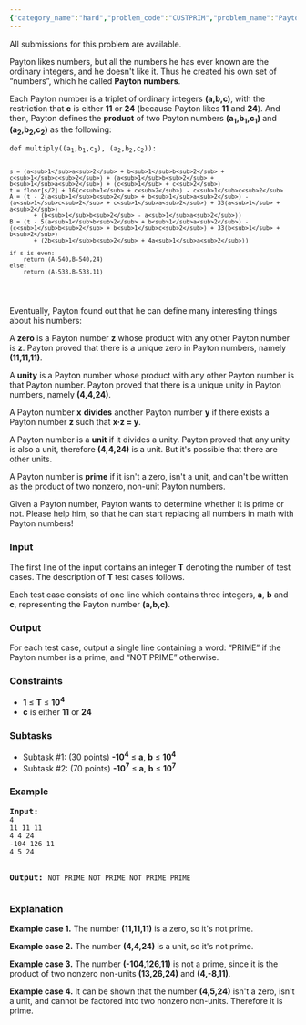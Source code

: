 ```yaml
---
{"category_name":"hard","problem_code":"CUSTPRIM","problem_name":"Payton numbers","languages_supported":{"0":"ADA","1":"ASM","2":"BASH","3":"BF","4":"C","5":"C99 strict","6":"CAML","7":"CLOJ","8":"CLPS","9":"CPP 4.3.2","10":"CPP 4.9.2","11":"CPP14","12":"CS2","13":"D","14":"ERL","15":"FORT","16":"FS","17":"GO","18":"HASK","19":"ICK","20":"ICON","21":"JAVA","22":"JS","23":"LISP clisp","24":"LISP sbcl","25":"LUA","26":"NEM","27":"NICE","28":"NODEJS","29":"PAS fpc","30":"PAS gpc","31":"PERL","32":"PERL6","33":"PHP","34":"PIKE","35":"PRLG","36":"PYTH","37":"PYTH 3.4","38":"RUBY","39":"SCALA","40":"SCM guile","41":"SCM qobi","42":"ST","43":"TCL","44":"TEXT","45":"WSPC"},"max_timelimit":5,"source_sizelimit":50000,"problem_author":"kevinsogo","problem_tester":"pushkarmishra","date_added":"5-12-2014","tags":{"0":"advanced","1":"feb15","2":"hard","3":"kevinsogo"},"editorial_url":"http://discuss.codechef.com/problems/CUSTPRIM","time":{"view_start_date":1424079000,"submit_start_date":1424079000,"visible_start_date":1424079000,"end_date":1735669800},"layout":"problem"}
---
```

<span class="solution-visible-txt">All submissions for this problem are available.</span><p>Payton likes numbers, but all the numbers he has ever known are the ordinary integers, and he doesn't like it. Thus he created his own set of “numbers”, which he called <b>Payton numbers</b>.</p>
<p>Each Payton number is a triplet of ordinary integers <b>(a,b,c)</b>, with the restriction that <b>c</b> is either <b>11</b> or <b>24</b> (because Payton likes <b>11</b> and <b>24</b>). And then, Payton defines the <b>product</b> of two Payton numbers <b>(a<sub>1</sub>,b<sub>1</sub>,c<sub>1</sub>)</b> and <b>(a<sub>2</sub>,b<sub>2</sub>,c<sub>2</sub>)</b> as the following: </p>
<p><pre><code>def multiply((a<sub>1</sub>,b<sub>1</sub>,c<sub>1</sub>), (a<sub>2</sub>,b<sub>2</sub>,c<sub>2</sub>)):

    s = (a<sub>1</sub>a<sub>2</sub> + b<sub>1</sub>b<sub>2</sub> + c<sub>1</sub>c<sub>2</sub>) + (a<sub>1</sub>b<sub>2</sub> + b<sub>1</sub>a<sub>2</sub>) + (c<sub>1</sub> + c<sub>2</sub>)
    t = floor[s/2] + 16(c<sub>1</sub> + c<sub>2</sub>) - c<sub>1</sub>c<sub>2</sub>
    A = (t - 2(a<sub>1</sub>b<sub>2</sub> + b<sub>1</sub>a<sub>2</sub>) - (a<sub>1</sub>c<sub>2</sub> + c<sub>1</sub>a<sub>2</sub>) + 33(a<sub>1</sub> + a<sub>2</sub>)
           + (b<sub>1</sub>b<sub>2</sub> - a<sub>1</sub>a<sub>2</sub>))
    B = (t - 5(a<sub>1</sub>b<sub>2</sub> + b<sub>1</sub>a<sub>2</sub>) - (c<sub>1</sub>b<sub>2</sub> + b<sub>1</sub>c<sub>2</sub>) + 33(b<sub>1</sub> + b<sub>2</sub>)
           + (2b<sub>1</sub>b<sub>2</sub> + 4a<sub>1</sub>a<sub>2</sub>))

    if s is even:
        return (A-540,B-540,24)
    else:
        return (A-533,B-533,11)
</code></pre></p>
<p>Eventually, Payton found out that he can define many interesting things about his numbers:</p>
<p>A <b>zero</b> is a Payton number <b>z</b> whose product with any other Payton number is <b>z</b>. Payton proved that there is a unique zero in Payton numbers, namely <b>(11,11,11)</b>.</p>
<p>A <b>unity</b> is a Payton number whose product with any other Payton number is that Payton number. Payton proved that there is a unique unity in Payton numbers, namely <b>(4,4,24)</b>.</p>
<p>A Payton number <b>x</b> <b>divides</b> another Payton number <b>y</b> if there exists a Payton number <b>z</b> such that <b>x·z = y</b>.</p>
<p>A Payton number is a <b>unit</b> if it divides a unity. Payton proved that any unity is also a unit, therefore <b>(4,4,24)</b> is a unit. But it's possible that there are other units.</p>
<p>A Payton number is <b>prime</b> if it isn't a zero, isn't a unit, and can't be written as the product of two nonzero, non-unit Payton numbers.</p>
<p>Given a Payton number, Payton wants to determine whether it is prime or not. Please help him, so that he can start replacing all numbers in math with Payton numbers!</p>
<h3>Input</h3>
<p>The first line of the input contains an integer <b>T</b> denoting the number of test cases. The description of <b>T</b> test cases follows.</p>
<p>Each test case consists of one line which contains three integers, <b>a</b>, <b>b</b> and <b>c</b>, representing the Payton number <b>(a,b,c)</b>.</p>
<h3>Output</h3>
<p>For each test case, output a single line containing a word: “PRIME” if the Payton number is a prime, and “NOT PRIME” otherwise.</p>
<h3>Constraints</h3>
<ul>
<li><b>1</b> ≤ <b>T</b> ≤ <b>10<sup>4</sup></b></li>
<li><b>c</b> is either <b>11</b> or <b>24</b></li>
</ul>

<h3>Subtasks</h3>
<ul>
<li> Subtask #1: (30 points) <b>-10<sup>4</sup></b> ≤ <b>a</b>, <b>b</b> ≤  <b>10<sup>4</sup></b></li>
<li> Subtask #2: (70 points) <b>-10<sup>7</sup></b> ≤ <b>a</b>, <b>b</b> ≤  <b>10<sup>7</sup></b></li>
</ul>

<h3>Example</h3>
<pre><b>Input:</b>
<code>4
11 11 11
4 4 24
-104 126 11
4 5 24</code>

<b>Output:</b>
<code>NOT PRIME
NOT PRIME
NOT PRIME
PRIME
</code>
</pre>
<h3>Explanation</h3>
<p><b>Example case 1.</b> The number <b>(11,11,11)</b> is a zero, so it's not prime.</p>
<p><b>Example case 2.</b> The number <b>(4,4,24)</b> is a unit, so it's not prime.</p>
<p><b>Example case 3.</b> The number <b>(-104,126,11)</b> is not a prime, since it is the product of two nonzero non-units <b>(13,26,24)</b> and <b>(4,-8,11)</b>.</p>
<p><b>Example case 4.</b> It can be shown that the number <b>(4,5,24)</b> isn't a zero, isn't a unit, and cannot be factored into two nonzero non-units. Therefore it is prime.</p>

